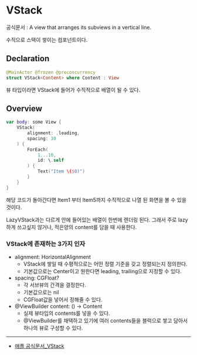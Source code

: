 # VStack
공식문서 :
     A view that arranges its subviews in a vertical line.

수직으로 스택이 쌓이는 컴포넌트이다.

## Declaration
```swift
@MainActor @frozen @preconcurrency
struct VStack<Content> where Content : View
```
뷰 타입이라면 VStack에 들어가 수직적으로 배열이 될 수 있다.

## Overview

```swift
var body: some View {
    VStack(
        alignment: .leading,
        spacing: 10
    ) {
        ForEach(
            1...10,
            id: \.self
        ) {
            Text("Item \($0)")
        }
    }
}
```
해당 코드가 돌아간다면 Item1 부터 Item5까지 수직적으로 나열 된 화면을 볼 수 있을 것이다.

LazyVStack과는 다르게 안에 들어있는 배열이 한번에 렌더링 된다. 그래서 주로 lazy하게 쓰고싶지 않거나, 적은양의 content를 담을 때 사용한다.

### VStack에 존재하는 3가지 인자
- alignment: HorizontalAlignment
    - VStack에 쌓일 때 수평적으로는 어떤 정렬 기준을 갖고 정렬되는지 정의한다.
    - 기본값으로는 Center이고 원한다면 leading, trailing으로 지정할 수 있다.
- spacing: CGFloat?
    - 각 서브뷰의 간격을 결정한다.
    - 기본값으로는 nil
    - CGFloat값을 넣어서 정해줄 수 있다.
- @ViewBuilder content: () -> Content
    - 실제 뷰타입의 contents를 넣을 수 있다.
    - @ViewBuilder를 채택하고 있기에 여러 contents들을 블럭으로 쌓고 담아서 하나의 뷰로 구성할 수 있다.


***
- [애플 공식문서_VStack](https://developer.apple.com/documentation/swiftui/VStack) 
